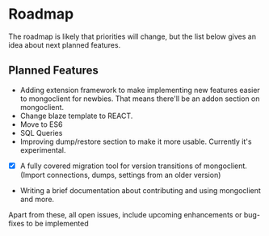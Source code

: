 # Roadmap

The roadmap is likely that priorities will change, but the list below gives an idea about next planned features.

## Planned Features

- Adding extension framework to make implementing new features easier to mongoclient for newbies. That means there'll be an addon section on mongoclient. 
- Change blaze template to REACT.
- Move to ES6
- SQL Queries
- Improving dump/restore section to make it more usable. Currently it's experimental.
- [x] A fully covered migration tool for version transitions of mongoclient. (Import connections, dumps, settings from an older version) 
- Writing a brief documentation about contributing and using mongoclient and more. 

Apart from these, all open issues, include upcoming enhancements or bug-fixes to be implemented
